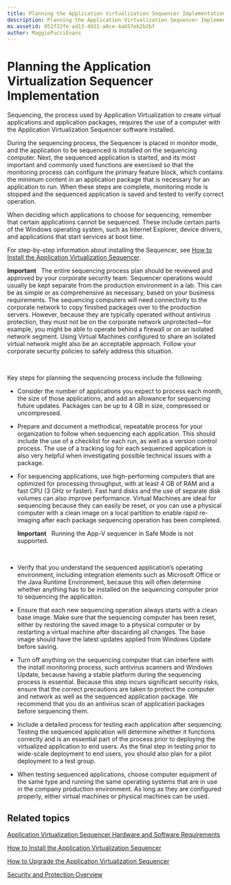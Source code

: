 ```yaml
---
title: Planning the Application Virtualization Sequencer Implementation
description: Planning the Application Virtualization Sequencer Implementation
ms.assetid: 052f32fe-ad13-4921-a8ce-4a657eb2b2bf
author: MaggiePucciEvans
---
```


# Planning the Application Virtualization Sequencer Implementation


Sequencing, the process used by Application Virtualization to create virtual applications and application packages, requires the use of a computer with the Application Virtualization Sequencer software installed.

During the sequencing process, the Sequencer is placed in monitor mode, and the application to be sequenced is installed on the sequencing computer. Next, the sequenced application is started, and its most important and commonly used functions are exercised so that the monitoring process can configure the primary feature block, which contains the minimum content in an application package that is necessary for an application to run. When these steps are complete, monitoring mode is stopped and the sequenced application is saved and tested to verify correct operation.

When deciding which applications to choose for sequencing, remember that certain applications cannot be sequenced. These include certain parts of the Windows operating system, such as Internet Explorer, device drivers, and applications that start services at boot time.

For step-by-step information about installing the Sequencer, see [How to Install the Application Virtualization Sequencer](how-to-install-the-application-virtualization-sequencer.md).

**Important**  
The entire sequencing process plan should be reviewed and approved by your corporate security team. Sequencer operations would usually be kept separate from the production environment in a lab. This can be as simple or as comprehensive as necessary, based on your business requirements. The sequencing computers will need connectivity to the corporate network to copy finished packages over to the production servers. However, because they are typically operated without antivirus protection, they must not be on the corporate network unprotected—for example, you might be able to operate behind a firewall or on an isolated network segment. Using Virtual Machines configured to share an isolated virtual network might also be an acceptable approach. Follow your corporate security policies to safely address this situation.

 

Key steps for planning the sequencing process include the following:

-   Consider the number of applications you expect to process each month, the size of those applications, and add an allowance for sequencing future updates. Packages can be up to 4 GB in size, compressed or uncompressed.

-   Prepare and document a methodical, repeatable process for your organization to follow when sequencing each application. This should include the use of a checklist for each run, as well as a version control process. The use of a tracking log for each sequenced application is also very helpful when investigating possible technical issues with a package.

-   For sequencing applications, use high-performing computers that are optimized for processing throughput, with at least 4 GB of RAM and a fast CPU (3 GHz or faster). Fast hard disks and the use of separate disk volumes can also improve performance. Virtual Machines are ideal for sequencing because they can easily be reset, or you can use a physical computer with a clean image on a local partition to enable rapid re-imaging after each package sequencing operation has been completed.

    **Important**  
    Running the App-V sequencer in Safe Mode is not supported.

     

-   Verify that you understand the sequenced application’s operating environment, including integration elements such as Microsoft Office or the Java Runtime Environment, because this will often determine whether anything has to be installed on the sequencing computer prior to sequencing the application.

-   Ensure that each new sequencing operation always starts with a clean base image. Make sure that the sequencing computer has been reset, either by restoring the saved image to a physical computer or by restarting a virtual machine after discarding all changes. The base image should have the latest updates applied from Windows Update before saving.

-   Turn off anything on the sequencing computer that can interfere with the install monitoring process, such antivirus scanners and Windows Update, because having a stable platform during the sequencing process is essential. Because this step incurs significant security risks, ensure that the correct precautions are taken to protect the computer and network as well as the sequenced application package. We recommend that you do an antivirus scan of application packages before sequencing them.

-   Include a detailed process for testing each application after sequencing. Testing the sequenced application will determine whether it functions correctly and is an essential part of the process prior to deploying the virtualized application to end users. As the final step in testing prior to wide-scale deployment to end users, you should also plan for a pilot deployment to a test group.

-   When testing sequenced applications, choose computer equipment of the same type and running the same operating systems that are in use in the company production environment. As long as they are configured properly, either virtual machines or physical machines can be used.

## Related topics


[Application Virtualization Sequencer Hardware and Software Requirements](application-virtualization-sequencer-hardware-and-software-requirements.md)

[How to Install the Application Virtualization Sequencer](how-to-install-the-application-virtualization-sequencer.md)

[How to Upgrade the Application Virtualization Sequencer](how-to-upgrade-the-application-virtualization-sequencer.md)

[Security and Protection Overview](security-and-protection-overview.md)

 

 






